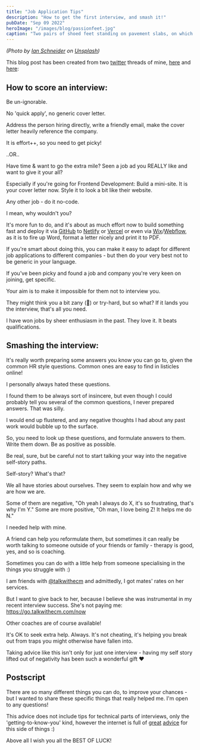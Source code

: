 ```yaml
---
title: "Job Application Tips"
description: "How to get the first interview, and smash it!"
pubDate: "Sep 09 2022"
heroImage: "/images/blog/passionfeet.jpg"
caption: "Two pairs of shoed feet standing on pavement slabs, on which the words PASSION LED US HERE are painted in red."
---
```


_(Photo by [Ian Schneider](https://unsplash.com/ja/@goian?utm_source=unsplash&utm_medium=referral&utm_content=creditCopyText) on [Unsplash](https://unsplash.com/s/photos/job-application?utm_source=unsplash&utm_medium=referral&utm_content=creditCopyText))_

This blog post has been created from two [twitter](https://twitter.com/sarajoydev) threads of mine, [here](https://twitter.com/sarajoydev/status/1552585642177183744) and [here](https://twitter.com/sarajoydev/status/1552977575756136449):

## How to score an interview:

Be un-ignorable.

No 'quick apply', no generic cover letter.

Address the person hiring directly, write a friendly email, make the cover letter heavily reference the company.

It is effort++, so you need to get picky!

..OR..

Have time & want to go the extra mile? Seen a job ad you REALLY like and want to give it your all?

Especially if you're going for Frontend Development: Build a mini-site. It is your cover letter now. Style it to look a bit like their website.

Any other job - do it no-code.

I mean, why wouldn't you?

It's more fun to do, and it's about as much effort now to build something fast and deploy it via [GitHub](https://github.com/) to [Netlify](https://netlify.com/) or [Vercel](https://vercel.com/) or even via [Wix](https://www.wix.com/)/[Webflow](https://webflow.com/), as it is to fire up Word, format a letter nicely and print it to PDF.

If you're smart about doing this, you can make it easy to adapt for different job applications to different companies - but then do your very best not to be generic in your language.

If you've been picky and found a job and company you're very keen on joining, get specific.

Your aim is to make it impossible for them not to interview you.

They might think you a bit zany (🤪) or try-hard, but so what? If it lands you the interview, that's all you need.

I have won jobs by sheer enthusiasm in the past. They love it. It beats qualifications.

## Smashing the interview:

It's really worth preparing some answers you know you can go to, given the common HR style questions. Common ones are easy to find in listicles online!

I personally always hated these questions.

I found them to be always sort of insincere, but even though I could probably tell you several of the common questions, I never prepared answers. That was silly.

I would end up flustered, and any negative thoughts I had about any past work would bubble up to the surface.

So, you need to look up these questions, and formulate answers to them. Write them down. Be as positive as possible.

Be real, sure, but be careful not to start talking your way into the negative self-story paths.

Self-story? What's that?

We all have stories about ourselves. They seem to explain how and why we are how we are.

Some of them are negative, "Oh yeah I always do X, it's so frustrating, that's why I'm Y." Some are more positive, "Oh man, I love being Z! It helps me do N."

I needed help with mine.

A friend can help you reformulate them, but sometimes it can really be worth talking to someone outside of your friends or family - therapy is good, yes, and so is coaching.

Sometimes you can do with a little help from someone specialising in the things you struggle with :)

I am friends with [@talkwithecm](https://twitter.com/talkwithecm) and admittedly, I got mates' rates on her services.

But I want to give back to her, because I believe she was instrumental in my recent interview success. She's not paying me: https://go.talkwithecm.com/now

Other coaches are of course available!

It's OK to seek extra help. Always. It's not cheating, it's helping you break out from traps you might otherwise have fallen into.

Taking advice like this isn't only for just one interview - having my self story lifted out of negativity has been such a wonderful gift ❤️

## Postscript

There are so many different things you can do, to improve your chances - but I wanted to share these specific things that really helped me. I'm open to any questions!

This advice does not include tips for technical parts of interviews, only the 'getting-to-know-you' kind, however the internet is full of [great](https://learntocodewith.me/posts/technical-interview/) [advice](https://www.freecodecamp.org/news/what-i-learned-from-doing-60-technical-interviews-in-30-days/) for this side of things :)

Above all I wish you all the BEST OF LUCK!